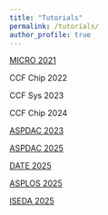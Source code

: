 ```yaml
---
title: "Tutorials"
permalink: /tutorials/
author_profile: true
---
```


[MICRO 2021](https://ericlyun.github.io/tutorial-micro2021)

CCF Chip 2022

CCF Sys 2023

CCF Chip 2024

[ASPDAC 2023](https://www.aspdac.com/aspdac2023/tutorial/#t7)

[ASPDAC 2025](https://ericlyun.github.io/tutorial-aspdac2025)

[DATE 2025](https://ericlyun.github.io/tutorial-date2025)

[ASPLOS 2025](https://ericlyun.github.io/tutorial-asplos2025)

[ISEDA 2025](https://ericlyun.github.io/tutorial-iseda2025)

